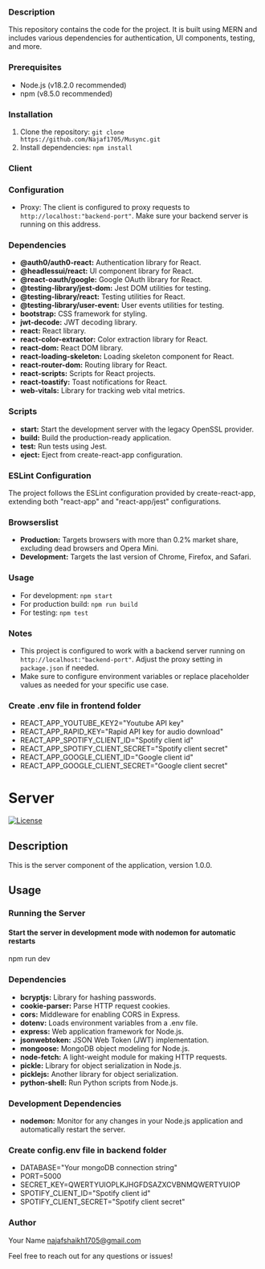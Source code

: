 ### Description
This repository contains the code for the project. It is built using MERN and includes various dependencies for authentication, UI components, testing, and more.

### Prerequisites
- Node.js (v18.2.0 recommended)
- npm (v8.5.0 recommended)

### Installation
1. Clone the repository: `git clone https://github.com/Najaf1705/Musync.git`
2. Install dependencies: `npm install`

### Client

### Configuration
- Proxy: The client is configured to proxy requests to `http://localhost:"backend-port"`. Make sure your backend server is running on this address.

### Dependencies
- **@auth0/auth0-react:** Authentication library for React.
- **@headlessui/react:** UI component library for React.
- **@react-oauth/google:** Google OAuth library for React.
- **@testing-library/jest-dom:** Jest DOM utilities for testing.
- **@testing-library/react:** Testing utilities for React.
- **@testing-library/user-event:** User events utilities for testing.
- **bootstrap:** CSS framework for styling.
- **jwt-decode:** JWT decoding library.
- **react:** React library.
- **react-color-extractor:** Color extraction library for React.
- **react-dom:** React DOM library.
- **react-loading-skeleton:** Loading skeleton component for React.
- **react-router-dom:** Routing library for React.
- **react-scripts:** Scripts for React projects.
- **react-toastify:** Toast notifications for React.
- **web-vitals:** Library for tracking web vital metrics.

### Scripts
- **start:** Start the development server with the legacy OpenSSL provider.
- **build:** Build the production-ready application.
- **test:** Run tests using Jest.
- **eject:** Eject from create-react-app configuration.

### ESLint Configuration
The project follows the ESLint configuration provided by create-react-app, extending both "react-app" and "react-app/jest" configurations.

### Browserslist
- **Production:** Targets browsers with more than 0.2% market share, excluding dead browsers and Opera Mini.
- **Development:** Targets the last version of Chrome, Firefox, and Safari.

### Usage
- For development: `npm start`
- For production build: `npm run build`
- For testing: `npm test`

### Notes
- This project is configured to work with a backend server running on `http://localhost:"backend-port"`. Adjust the proxy setting in `package.json` if needed.
- Make sure to configure environment variables or replace placeholder values as needed for your specific use case.

### Create .env file in frontend folder
- REACT_APP_YOUTUBE_KEY2="Youtube API key"
- REACT_APP_RAPID_KEY="Rapid API key for audio download"
- REACT_APP_SPOTIFY_CLIENT_ID="Spotify client id"
- REACT_APP_SPOTIFY_CLIENT_SECRET="Spotify client secret"
- REACT_APP_GOOGLE_CLIENT_ID="Google client id"
- REACT_APP_GOOGLE_CLIENT_SECRET="Google client secret"


# Server

[![License](https://img.shields.io/badge/license-ISC-blue.svg)](https://opensource.org/licenses/ISC)

## Description

This is the server component of the application, version 1.0.0.

## Usage

### Running the Server

#### Start the server in development mode with nodemon for automatic restarts
npm run dev

### Dependencies
- **bcryptjs:** Library for hashing passwords.
- **cookie-parser:** Parse HTTP request cookies.
- **cors:** Middleware for enabling CORS in Express.
- **dotenv:** Loads environment variables from a .env file.
- **express:** Web application framework for Node.js.
- **jsonwebtoken:** JSON Web Token (JWT) implementation.
- **mongoose:** MongoDB object modeling for Node.js.
- **node-fetch:** A light-weight module for making HTTP requests.
- **pickle:** Library for object serialization in Node.js.
- **picklejs:** Another library for object serialization.
- **python-shell:** Run Python scripts from Node.js.

### Development Dependencies
- **nodemon:** Monitor for any changes in your Node.js application and automatically restart the server.

### Create config.env file in backend folder
- DATABASE="Your mongoDB connection string"
- PORT=5000
- SECRET_KEY=QWERTYUIOPLKJHGFDSAZXCVBNMQWERTYUIOP
- SPOTIFY_CLIENT_ID="Spotify client id"
- SPOTIFY_CLIENT_SECRET="Spotify client secret"


### Author
Your Name <najafshaikh1705@gmail.com>

Feel free to reach out for any questions or issues!
